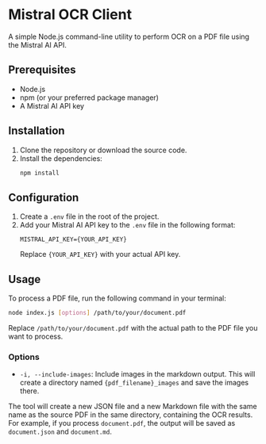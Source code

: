 # Mistral OCR Client

A simple Node.js command-line utility to perform OCR on a PDF file using the Mistral AI API.

## Prerequisites

*   Node.js
*   npm (or your preferred package manager)
*   A Mistral AI API key

## Installation

1.  Clone the repository or download the source code.
2.  Install the dependencies:
    ```bash
    npm install
    ```

## Configuration

1.  Create a `.env` file in the root of the project.
2.  Add your Mistral AI API key to the `.env` file in the following format:
    ```
    MISTRAL_API_KEY={YOUR_API_KEY}
    ```
    Replace `{YOUR_API_KEY}` with your actual API key.

## Usage

To process a PDF file, run the following command in your terminal:

```bash
node index.js [options] /path/to/your/document.pdf
```

Replace `/path/to/your/document.pdf` with the actual path to the PDF file you want to process.

### Options

*   `-i, --include-images`: Include images in the markdown output. This will create a directory named `{pdf_filename}_images` and save the images there.

The tool will create a new JSON file and a new Markdown file with the same name as the source PDF in the same directory, containing the OCR results. For example, if you process `document.pdf`, the output will be saved as `document.json` and `document.md`.

